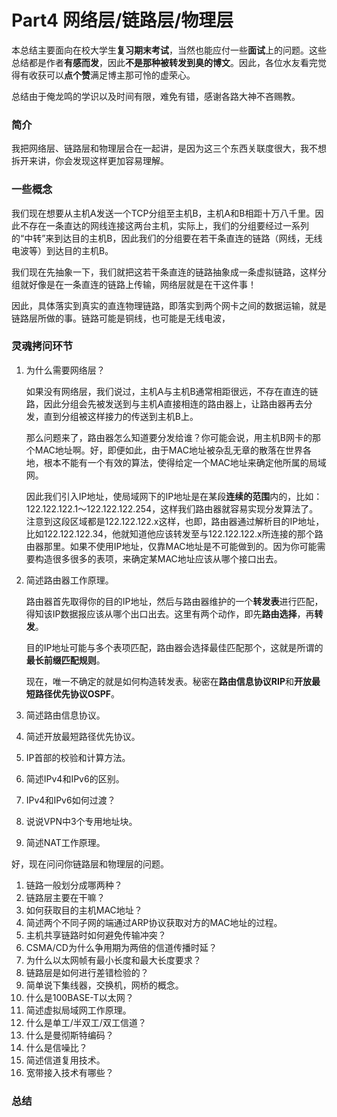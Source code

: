 # Part4 网络层/链路层/物理层

本总结主要面向在校大学生**复习期末考试**，当然也能应付一些**面试**上的问题。这些总结都是作者**有感而发**，因此**不是那种被转发到臭的博文**。因此，各位水友看完觉得有收获可以**点个赞**满足博主那可怜的虚荣心。

总结由于俺龙鸣的学识以及时间有限，难免有错，感谢各路大神不吝赐教。

### 简介

我把网络层、链路层和物理层合在一起讲，是因为这三个东西关联度很大，我不想拆开来讲，你会发现这样更加容易理解。

### 一些概念

我们现在想要从主机A发送一个TCP分组至主机B，主机A和B相距十万八千里。因此不存在一条直达的网线连接这两台主机，实际上，我们的分组要经过一系列的“中转”来到达目的主机B，因此我们的分组要在若干条直连的链路（网线，无线电波等）到达目的主机B。

我们现在先抽象一下，我们就把这若干条直连的链路抽象成一条虚拟链路，这样分组就好像是在一条直连的链路上传输，网络层就是在干这件事！

因此，具体落实到真实的直连物理链路，即落实到两个网卡之间的数据运输，就是链路层所做的事。链路可能是铜线，也可能是无线电波，

### 灵魂拷问环节

1. 为什么需要网络层？

   如果没有网络层，我们说过，主机A与主机B通常相距很远，不存在直连的链路，因此分组会先被发送到与主机A直接相连的路由器上，让路由器再去分发，直到分组被这样接力的传送到主机B上。

   那么问题来了，路由器怎么知道要分发给谁？你可能会说，用主机B网卡的那个MAC地址啊。好，即便如此，由于MAC地址被杂乱无章的散落在世界各地，根本不能有一个有效的算法，使得给定一个MAC地址来确定他所属的局域网。

   因此我们引入IP地址，使局域网下的IP地址是在某段**连续的范围**内的，比如：122.122.122.1～122.122.122.254，这样我们路由器就容易实现分发算法了。注意到这段区域都是122.122.122.x这样，也即，路由器通过解析目的IP地址，比如122.122.122.34，他就知道他应该转发至与122.122.122.x所连接的那个路由器那里。如果不使用IP地址，仅靠MAC地址是不可能做到的。因为你可能需要构造很多很多的表项，来确定某MAC地址应该从哪个接口出去。

2. 简述路由器工作原理。

   路由器首先取得你的目的IP地址，然后与路由器维护的一个**转发表**进行匹配，得知该IP数据报应该从哪个出口出去。这里有两个动作，即先**路由选择**，再**转发**。

   目的IP地址可能与多个表项匹配，路由器会选择最佳匹配那个，这就是所谓的**最长前缀匹配规则**。

   现在，唯一不确定的就是如何构造转发表。秘密在**路由信息协议RIP**和**开放最短路径优先协议OSPF**。

3. 简述路由信息协议。

4. 简述开放最短路径优先协议。

5. IP首部的校验和计算方法。

6. 简述IPv4和IPv6的区别。

7. IPv4和IPv6如何过渡？

8. 说说VPN中3个专用地址块。

9. 简述NAT工作原理。

好，现在问问你链路层和物理层的问题。

1. 链路一般划分成哪两种？
2. 链路层主要在干嘛？
3. 如何获取目的主机MAC地址？
4. 简述两个不同子网的端通过ARP协议获取对方的MAC地址的过程。
5. 主机共享链路时如何避免传输冲突？
6. CSMA/CD为什么争用期为两倍的信道传播时延？
7. 为什么以太网帧有最小长度和最大长度要求？
8. 链路层是如何进行差错检验的？
9. 简单说下集线器，交换机，网桥的概念。
10. 什么是100BASE-T以太网？
11. 简述虚拟局域网工作原理。
12. 什么是单工/半双工/双工信道？
13. 什么是曼彻斯特编码？
14. 什么是信噪比？
15. 简述信道复用技术。
16. 宽带接入技术有哪些？

### 总结
